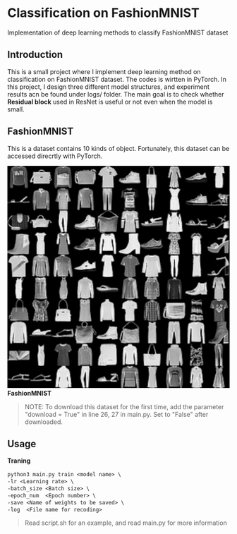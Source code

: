 # Classification on FashionMNIST
Implementation of deep learning methods to classify FashionMNIST dataset

## Introduction
This is a small project where I implement deep learning method on classification on FashionMNIST dataset. The codes is wirtten in PyTorch.
In this project, I design three different model structures, and experiment results acn be found under logs/ folder. The main goal is to check whether **Residual block** used in ResNet is useful or not even when the model is small. 

## FashionMNIST
This is a dataset contains 10 kinds of object. Fortunately, this dataset can be accessed direcrtly with PyTorch.

![img](fashion.jpg)
**FashionMNIST**

> NOTE: To download this dataset for the first time, add the parameter "download = True" in line 26, 27 in main.py. Set to "False" after downloaded.

## Usage

**Traning**
```
python3 main.py train <model name> \
-lr <Learning rate> \
-batch_size <Batch size> \ 
-epoch_num  <Epoch number> \
-save <Name of weights to be saved> \ 
-log  <File name for recoding>
```
> Read script.sh for an example, and read main.py for more information
